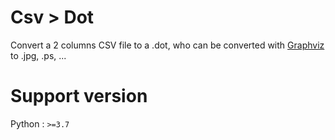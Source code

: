 # Csv > Dot

Convert a 2 columns CSV file to a .dot, who can be converted with
[Graphviz](https://graphviz.org/) to .jpg, .ps, ...

# Support version

Python : `>=3.7`
